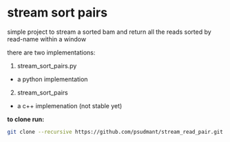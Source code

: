 # stream sort pairs

simple project to stream a sorted bam and return all the reads sorted by read-name within a window

there are two implementations:

1. stream_sort_pairs.py
  * a python implementation
2. stream_sort_pairs
  * a c++ implemenation (not stable yet)

**to clone run:**
```bash
git clone --recursive https://github.com/psudmant/stream_read_pair.git
```
